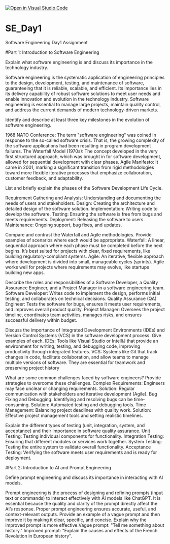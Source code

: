 [![Open in Visual Studio Code](https://classroom.github.com/assets/open-in-vscode-2e0aaae1b6195c2367325f4f02e2d04e9abb55f0b24a779b69b11b9e10269abc.svg)](https://classroom.github.com/online_ide?assignment_repo_id=15600123&assignment_repo_type=AssignmentRepo)
# SE_Day1
Software Engineering Day1 Assignment

#Part 1: Introduction to Software Engineering

Explain what software engineering is and discuss its importance in the technology industry.

Software engineering is the systematic application of engineering principles to the design, development, testing, and maintenance of software, guaranteeing that it is reliable, scalable, and efficient. Its importance lies in its delivery capability of robust software solutions to meet user needs and enable innovation and evolution in the technology industry. Software engineering is essential to manage large projects, maintain quality control, and address the current demands of modern technology-driven markets.

Identify and describe at least three key milestones in the evolution of software engineering.

1968 NATO Conference: The term "software engineering" was coined in response to the so-called software crisis. That is, the growing complexity of the software applications had been resulting in program development failures.
The Waterfall Model (1970s): The concept developed in the very first structured approach, which was brought in for software development, allowed for sequential development with clear phases.
Agile Manifesto: It came in 2001, marking a significant transition from rigid methodologies toward more flexible iterative processes that emphasize collaboration, customer feedback, and adaptability.

List and briefly explain the phases of the Software Development Life Cycle.

Requirement Gathering and Analysis: Understanding and documenting the needs of users and stakeholders.
Design: Creating the architecture and detailed design of the software solution.
Implementation: Writing code to develop the software.
Testing: Ensuring the software is free from bugs and meets requirements.
Deployment: Releasing the software to users.
Maintenance: Ongoing support, bug fixes, and updates.


Compare and contrast the Waterfall and Agile methodologies. Provide examples of scenarios where each would be appropriate.
Waterfall: A linear, sequential approach where each phase must be completed before the next begins. It’s best suited for projects with clear, fixed requirements, like building regulatory-compliant systems.
Agile: An iterative, flexible approach where development is divided into small, manageable cycles (sprints). Agile works well for projects where requirements may evolve, like startups building new apps.

Describe the roles and responsibilities of a Software Developer, a Quality Assurance Engineer, and a Project Manager in a software engineering team.
Software Developer: Writes code to implement the design, performs initial testing, and collaborates on technical decisions.
Quality Assurance (QA) Engineer: Tests the software for bugs, ensures it meets user requirements, and improves overall product quality.
Project Manager: Oversees the project timeline, coordinates team activities, manages risks, and ensures successful delivery within budget.

Discuss the importance of Integrated Development Environments (IDEs) and Version Control Systems (VCS) in the software development process. Give examples of each.
IDEs: Tools like Visual Studio or IntelliJ that provide an environment for writing, testing, and debugging code, improving productivity through integrated features.
VCS: Systems like Git that track changes in code, facilitate collaboration, and allow teams to manage multiple versions of software. They are essential for teamwork and preserving project history

What are some common challenges faced by software engineers? Provide strategies to overcome these challenges.
Complex Requirements: Engineers may face unclear or changing requirements. Solution: Regular communication with stakeholders and iterative development (Agile).
Bug Fixing and Debugging: Identifying and resolving bugs can be time-consuming. Solution: Automated testing and debugging tools.
Time Management: Balancing project deadlines with quality work. Solution: Effective project management tools and setting realistic timelines.

Explain the different types of testing (unit, integration, system, and acceptance) and their importance in software quality assurance.
Unit Testing: Testing individual components for functionality.
Integration Testing: Ensuring that different modules or services work together.
System Testing: Testing the entire system to validate overall functionality.
Acceptance Testing: Verifying the software meets user requirements and is ready for deployment.

#Part 2: Introduction to AI and Prompt Engineering


Define prompt engineering and discuss its importance in interacting with AI models.

Prompt engineering is the process of designing and refining prompts (input text or commands) to interact effectively with AI models like ChatGPT. It is essential because the quality and clarity of the prompt directly affect the AI’s response. Proper prompt engineering ensures accurate, useful, and context-relevant outputs.
Provide an example of a vague prompt and then improve it by making it clear, specific, and concise. Explain why the improved prompt is more effective.Vague prompt: "Tell me something about history."
Improved prompt: "Explain the causes and effects of the French Revolution in European history".

